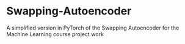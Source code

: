 # Swapping-Autoencoder
A simplified version in PyTorch of the Swapping Autoencoder for the Machine Learning course project work
